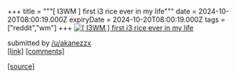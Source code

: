 +++
title = """[ I3WM ] first i3 rice ever in my life"""
date = 2024-10-20T08:00:19.000Z
expiryDate = 2024-10-20T08:00:19.000Z
tags = ["reddit","wm"]
+++
[![[ I3WM ] first i3 rice ever in my life](https://preview.redd.it/n0qfveufbvvd1.png?width=640&crop=smart&auto=webp&s=501a955c2b745d50e68e6d6d3e08e3e34d020e80 "[ I3WM ] first i3 rice ever in my life")](https://www.reddit.com/r/unixporn/comments/1g7tr83/i3wm_first_i3_rice_ever_in_my_life/)

submitted by [/u/akanezzx](https://www.reddit.com/user/akanezzx)  
[\[link\]](https://i.redd.it/n0qfveufbvvd1.png) [\[comments\]](https://www.reddit.com/r/unixporn/comments/1g7tr83/i3wm_first_i3_rice_ever_in_my_life/)

[[source]](https://www.reddit.com/r/unixporn/comments/1g7tr83/i3wm_first_i3_rice_ever_in_my_life/)
